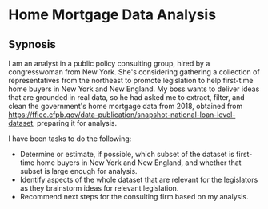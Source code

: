 # Home Mortgage Data Analysis

## Sypnosis

I am an analyst in a public policy consulting group, hired by a congresswoman from New York. She's considering gathering a collection of representatives from the northeast to promote legislation to help first-time home buyers in New York and New England. My boss wants to deliver ideas that are grounded in real data, so he had asked me to extract, filter, and clean the government's home mortgage data from 2018, obtained from https://ffiec.cfpb.gov/data-publication/snapshot-national-loan-level-dataset, preparing it for analysis.

I have been tasks to do the following:

- Determine or estimate, if possible, which subset of the dataset is first-time home buyers in New York and New England, and whether that subset is large enough for analysis.
- Identify aspects of the whole dataset that are relevant for the legislators as they brainstorm ideas for relevant legislation.
- Recommend next steps for the consulting firm based on my analysis.
